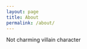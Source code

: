 ```yaml
---
layout: page
title: About
permalink: /about/
---
```


Not charming villain character
<!-- Introduce yourself here... so people will know who you are and what you do.. blah..blah..blah.. -->
